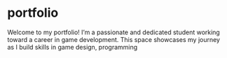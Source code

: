 # portfolio
Welcome to my portfolio! I’m a passionate and dedicated student working toward a career in game development. This space showcases my journey as I build skills in game design, programming
